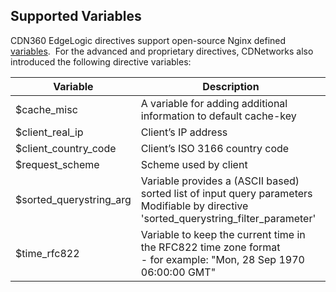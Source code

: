 ## Supported Variables

CDN360 EdgeLogic directives support open-source Nginx defined [variables](http://nginx.org/en/docs/varindex.html).  For the advanced and proprietary directives, CDNetworks also introduced the following directive variables:

| **Variable** | **Description** |
| ---- | ---- |
| $cache_misc | A variable for adding additional information to default cache-key |
| $client_real_ip | Client’s IP address |
| $client_country_code | Client’s ISO 3166 country code |
| $request_scheme | Scheme used by client |
| $sorted_querystring_arg | Variable provides a (ASCII based) sorted list of input query parameters <br> Modifiable by directive 'sorted_querystring_filter_parameter' |
| $time_rfc822 | Variable to keep the current time in the RFC822 time zone format <br> - for example: "Mon, 28 Sep 1970 06:00:00 GMT" |
